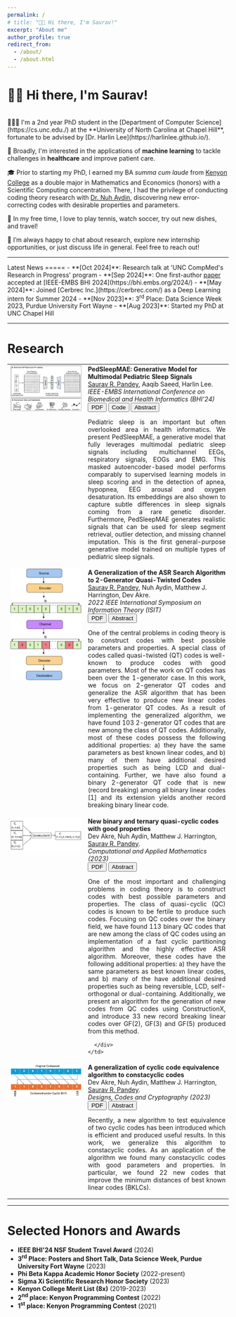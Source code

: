 ```yaml
---
permalink: /
# title: "👋🏼 Hi there, I'm Saurav!" 
excerpt: "About me"
author_profile: true
redirect_from: 
  - /about/
  - /about.html
---
```

<link rel="stylesheet" href="../assets/css/saurav_custom_css.css">
<title>Saurav Raj Pandey</title>
<h1 class="big-title">👋🏼 Hi there, I'm Saurav!</h1> 

<br>
👨🏻‍💻 I'm a 2nd year PhD student in the [Department of Computer Science](https://cs.unc.edu./) at the **University of North Carolina at Chapel Hill**, fortunate to be advised by [Dr. Harlin Lee](https://harlinlee.github.io/). 

🔬 Broadly, I'm interested in the applications of <strong>machine learning</strong> to tackle challenges in <strong>healthcare</strong> and improve patient care.

🎓 Prior to starting my PhD, I earned my BA *summa cum laude* from [Kenyon College](https://www.kenyon.edu/) as a double major in Mathematics and Economics (honors) with a Scientific Computing concentration. There, I had the privilege of conducting coding theory research with [Dr. Nuh Aydin](https://www2.kenyon.edu/Depts/Math/Aydin/), discovering new error-correcting codes with desirable properties and parameters. 

🌟 In my free time, I love to play tennis, watch soccer, try out new dishes, and travel!

🤝 I’m always happy to chat about research, explore new internship opportunities, or just discuss life in general. Feel free to reach out!

<hr>
Latest News
=====
- **[Oct 2024]**: Research talk at 'UNC CompMed's Research in Progress' program
- **[Sep 2024]**: One first-author <a href="https://arxiv.org/abs/2411.00718">paper</a> accepted at [IEEE-EMBS BHI 2024](https://bhi.embs.org/2024/)
- **[May 2024]**: Joined [Cerbrec Inc.](https://cerbrec.com/) as a Deep Learning intern for Summer 2024
- **[Nov 2023]**: 3<sup>rd</sup> Place: Data Science Week 2023, Purdue University Fort Wayne
- **[Aug 2023]**: Started my PhD at UNC Chapel Hill
<br>
<hr>

Research
=====

<table width="100%" align="center" border="0" cellspacing="0" cellpadding="20" id="research">
  <!-- Start of Research Item -->
  <tr>
    <td width="35%" valign="top">
      <a href="https://arxiv.org/pdf/2411.00718">
        <img src="../images/PedSleepMAE.png" alt="PedSleepMAE framework" class ="img-container" />
      </a>
    </td>
    <td width="65%" valign="center">
      <strong>
        <paper_title>PedSleepMAE: Generative Model for Multimodal Pediatric Sleep Signals</paper_title>
      </strong>
      <br><span class="authors"><u>Saurav R. Pandey</u>, Aaqib Saeed, Harlin Lee</span>.<br>
       <em class="venue">IEEE-EMBS International Conference on Biomedical and Health Informatics (BHI’24)</em>
      <div class="paper" id="research_item_pedsleep">
        <button onclick="window.location.href='https://arxiv.org/pdf/2411.00718'">PDF</button>
        <button onclick="window.location.href='https://github.com/sauravpandey123/PedSleepMAE'">Code</button>
        <button onclick="toggleAbstract('research_item_abs_pedsleep')">Abstract</button>
        <p align="justify" id="research_item_abs_pedsleep" class = "abstract">
          Pediatric sleep is an important but often overlooked area in health informatics. We present PedSleepMAE, a generative model that fully leverages multimodal pediatric sleep signals including multichannel EEGs, respiratory signals, EOGs and EMG. This masked autoencoder-based model performs comparably to supervised learning models in sleep scoring and in the detection of apnea, hypopnea, EEG arousal and oxygen desaturation. Its embeddings are also shown to capture subtle differences in sleep signals coming from a rare genetic disorder. Furthermore, PedSleepMAE generates realistic signals that can be used for sleep segment retrieval, outlier detection, and missing channel imputation. This is the first general-purpose generative model trained on multiple types of pediatric sleep signals.
        </p>
      </div>
    </td>
  </tr>

  <tr>
    <td width="35%" valign="top" align="center">
      <a href="../papers/isit2022.pdf">
        <img src="../images/errordiagram.png" alt="Error Correcting Codes Flowchart" class="img-container" />
      </a>
    </td>
    <td width="65%" valign="top">
      <strong>
        <paper_title>A Generalization of the ASR Search Algorithm to 2-Generator Quasi-Twisted Codes</paper_title>
      </strong>
      <br><span class="authors"><u>Saurav R. Pandey</u>, Nuh Aydin, Matthew J. Harrington, Dev Akre</span>.<br>
       <em class="venue">2022 IEEE International Symposium on Information Theory (ISIT)</em>
      <div class="paper" id="research_item_2gen">
        <button onclick="window.location.href='../papers/isit2022.pdf'">PDF</button>
        <button onclick="toggleAbstract('research_item_abs_2gen')">Abstract</button>
        <p align="justify" id="research_item_abs_2gen" class="abstract">
      One of the central problems in coding theory is to construct codes with best possible parameters and properties. A special class of codes called quasi-twisted (QT) codes is well-known to produce codes with good parameters. Most of the work on QT codes has been over the 1-generator case. In this work, we focus on 2-generator QT codes and generalize the ASR algorithm that has been very effective to produce new linear codes from 1-generator QT codes. As a result of implementing the generalized algorithm, we have found 103 2-generator QT codes that are new among the class of QT codes. Additionally, most of these codes possess the following additional properties: a) they have the same parameters as best known linear codes, and b) many of them have additional desired properties such as being LCD and dual-containing. Further, we have also found a binary 2-generator QT code that is new (record breaking) among all binary linear codes [1] and its extension yields another record breaking binary linear code. </p>
      </div>
    </td>
  </tr>


  <tr>
    <td width="35%" valign="top" align="center">
      <a href="../papers/CAM.pdf">
        <img src="../images/constx.png" alt="Construction X diagram" class="img-container" />
      </a>
    </td>
    <td width="65%" valign="top">
      <strong>
        <paper_title>New binary and ternary quasi-cyclic codes with good properties</paper_title>
      </strong>
      <br><span class="authors">Dev Akre, Nuh Aydin, Matthew J. Harrington, <u>Saurav R. Pandey</u></span>.<br>
       <em class="venue">Computational and Applied Mathematics (2023)</em>
      <div class="paper" id="research_item_CAM">
        <button onclick="window.location.href='../papers/CAM.pdf'">PDF</button>
        <button onclick="toggleAbstract('research_item_abs_CAM')">Abstract</button>
        <p align="justify" id="research_item_abs_CAM"  class="abstract">
      One of the most important and challenging problems in coding theory is to construct codes with best possible parameters and properties. The class of quasi-cyclic (QC) codes is known to be fertile to produce such codes. Focusing on QC codes over the binary field, we have found 113 binary QC codes that are new among the class of QC codes using an implementation of a fast cyclic partitioning algorithm and the highly effective ASR algorithm. Moreover, these codes have the following additional properties: a) they have the same parameters as best known linear codes, and b) many of the have additional desired properties such as being reversible, LCD, self-orthogonal or dual-containing. Additionally, we present an algorithm for the generation of new codes from QC codes using ConstructionX, and introduce 33 new record breaking linear codes over GF(2), GF(3) and GF(5) produced from this method.
 </p>

      </div>
    </td>
  </tr>


  <tr>
    <td width="35%" valign="top" align="center">
      <a href="../papers/DCC.pdf">
        <img src="../images/codeshift.png" alt="Cyclic Shift Diagram" class="img-container" />
      </a>
    </td>
    <td width="65%" valign="top">
      <strong>
        <paper_title>A generalization of cyclic code equivalence algorithm to constacyclic codes</paper_title>
      </strong>
      <br><span class="authors">Dev Akre, Nuh Aydin, Matthew J. Harrington, <u>Saurav R. Pandey</u></span>.<br>
       <em class="venue">Designs, Codes and Cryptography (2023)</em>
      <div class="paper" id="research_item_DCC">
        <button onclick="window.location.href='../papers/DCC.pdf'">PDF</button>
        <button onclick="toggleAbstract('research_item_abs_DCC')">Abstract</button>
      <p align="justify" id="research_item_abs_DCC" class="abstract">
      Recently, a new algorithm to test equivalence of two cyclic codes has been introduced which is efficient and produced useful results. In this work, we generalize this algorithm to constacyclic codes. As an application of the algorithm we found many constacyclic codes with good parameters and properties. In particular, we found 22 new codes that improve the minimum distances of best known linear codes (BKLCs).
      </p>
      </div>
    </td>
  </tr>


  <!-- End of Research Item -->
</table>

<hr> 

Selected Honors and Awards
====
- **IEEE BHI'24 NSF Student Travel Award** (2024)
- **3<sup>rd</sup> Place: Posters and Short Talk, Data Science Week, Purdue University Fort Wayne** (2023)
- **Phi Beta Kappa Academic Honor Society** (2022-present)
- **Sigma Xi Scientific Research Honor Society** (2023)
- **Kenyon College Merit List (8x)** (2019-2023)
- **2<sup>nd</sup> place: Kenyon Programming Contest** (2022)
- **1<sup>st</sup> place: Kenyon Programming Contest** (2021)

<script>
function toggleAbstract(id) {
  const abstract = document.getElementById(id);

  if (abstract.classList.contains("abstract")) {
    abstract.classList.remove("abstract");
    abstract.classList.add("abstract-visible");
  } else if (abstract.classList.contains("abstract-visible")) {
    abstract.classList.remove("abstract-visible");
    abstract.classList.add("abstract");
  }
}


</script>


